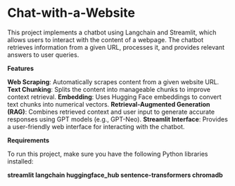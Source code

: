 # Chat-with-a-Website

This project implements a chatbot using Langchain and Streamlit, which allows users to interact with the content of a webpage.
The chatbot retrieves information from a given URL, processes it, and provides relevant answers to user queries.



**Features**

**Web Scraping**: Automatically scrapes content from a given website URL.
**Text Chunking**: Splits the content into manageable chunks to improve context retrieval.
**Embedding**: Uses Hugging Face embeddings to convert text chunks into numerical vectors.
**Retrieval-Augmented Generation (RAG)**: Combines retrieved context and user input to generate accurate responses using GPT models (e.g., GPT-Neo).
**Streamlit Interface**: Provides a user-friendly web interface for interacting with the chatbot.


**Requirements**

To run this project, make sure you have the following Python libraries installed:

**streamlit
langchain
huggingface_hub
sentence-transformers
chromadb**
